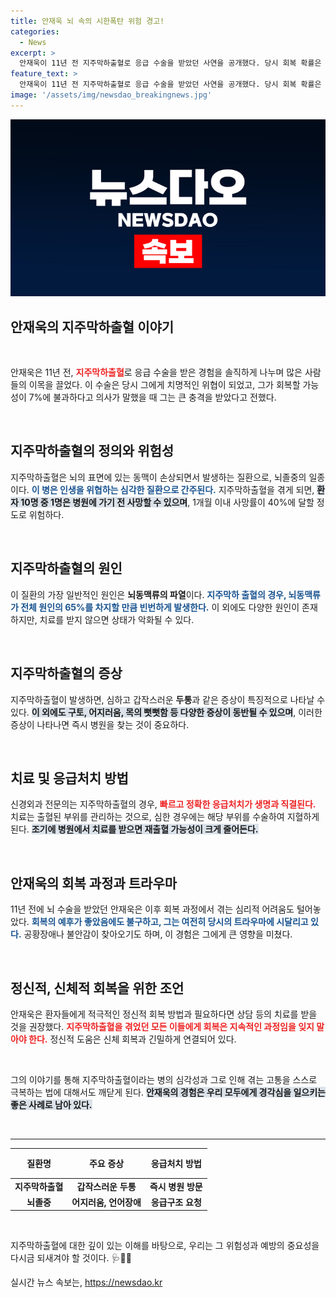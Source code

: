```yaml
---
title: 안재욱 뇌 속의 시한폭탄 위험 경고!
categories:
  - News
excerpt: >
  안재욱이 11년 전 지주막하출혈로 응급 수술을 받았던 사연을 공개했다. 당시 회복 확률은 7%에 불과했지만, 그는 어려운 국면을 극복했다고 전했다. 이 충격적인 고백 뒤에는 무엇이 있을까?
feature_text: >
  안재욱이 11년 전 지주막하출혈로 응급 수술을 받았던 사연을 공개했다. 당시 회복 확률은 7%에 불과했지만, 그는 어려운 국면을 극복했다고 전했다. 이 충격적인 고백 뒤에는 무엇이 있을까?
image: '/assets/img/newsdao_breakingnews.jpg'
---
```


<p><img src="/assets/img/newsdao_breakingnews.jpg" alt="firstkoreanews 속보" /></p>

<h2 data-ke-size="size26">안재욱의 지주막하출혈 이야기</h2>

<p data-ke-size="size16">&nbsp;</p>

<p>안재욱은 11년 전, <b><span style="color: #ee2323;">지주막하출혈</span></b>로 응급 수술을 받은 경험을 솔직하게 나누며 많은 사람들의 이목을 끌었다. 이 수술은 당시 그에게 치명적인 위협이 되었고, 그가 회복할 가능성이 7%에 불과하다고 의사가 말했을 때 그는 큰 충격을 받았다고 전했다.</p>

<p data-ke-size="size16">&nbsp;</p>

<h2 data-ke-size="size26">지주막하출혈의 정의와 위험성</h2>

<p>지주막하출혈은 뇌의 표면에 있는 동맥이 손상되면서 발생하는 질환으로, 뇌졸중의 일종이다. <b><span style="color: #1a5490;">이 병은 인생을 위협하는 심각한 질환으로 간주된다.</span></b> 지주막하출혈을 겪게 되면, <b><span style="background-color: #21538527;">환자 10명 중 1명은 병원에 가기 전 사망할 수 있으며</span></b>, 1개월 이내 사망률이 40%에 달할 정도로 위험하다.</p>

<p data-ke-size="size16">&nbsp;</p>

<h2 data-ke-size="size26">지주막하출혈의 원인</h2>

<p>이 질환의 가장 일반적인 원인은 <strong>뇌동맥류의 파열</strong>이다. <b><span style="color: #1a5490;">지주막하 출혈의 경우, 뇌동맥류가 전체 원인의 65%를 차지할 만큼 빈번하게 발생한다.</span></b> 이 외에도 다양한 원인이 존재하지만, 치료를 받지 않으면 상태가 악화될 수 있다.</p>

<p data-ke-size="size16">&nbsp;</p>

<h2 data-ke-size="size26">지주막하출혈의 증상</h2>

<p>지주막하출혈이 발생하면, 심하고 갑작스러운 <strong>두통</strong>과 같은 증상이 특징적으로 나타날 수 있다. <b><span style="background-color: #21538527;">이 외에도 구토, 어지러움, 목의 뻣뻣함 등 다양한 증상이 동반될 수 있으며</span></b>, 이러한 증상이 나타나면 즉시 병원을 찾는 것이 중요하다.</p>

<p data-ke-size="size16">&nbsp;</p>

<h2 data-ke-size="size26">치료 및 응급처치 방법</h2>

<p>신경외과 전문의는 지주막하출혈의 경우, <b><span style="color: #ee2323;">빠르고 정확한 응급처치가 생명과 직결된다.</span></b> 치료는 출혈된 부위를 관리하는 것으로, 심한 경우에는 해당 부위를 수술하여 지혈하게 된다. <b><span style="background-color: #21538527;">조기에 병원에서 치료를 받으면 재출혈 가능성이 크게 줄어든다.</span></b></p>

<p data-ke-size="size16">&nbsp;</p>

<h2 data-ke-size="size26">안재욱의 회복 과정과 트라우마</h2>

<p>11년 전에 뇌 수술을 받았던 안재욱은 이후 회복 과정에서 겪는 심리적 어려움도 털어놓았다. <b><span style="color: #1a5490;">회복의 예후가 좋았음에도 불구하고, 그는 여전히 당시의 트라우마에 시달리고 있다.</span></b> 공황장애나 불안감이 찾아오기도 하며, 이 경험은 그에게 큰 영향을 미쳤다.</p>

<p data-ke-size="size16">&nbsp;</p>

<h2 data-ke-size="size26">정신적, 신체적 회복을 위한 조언</h2>

<p>안재욱은 환자들에게 적극적인 정신적 회복 방법과 필요하다면 상담 등의 치료를 받을 것을 권장했다. <b><span style="color: #ee2323;">지주막하출혈을 겪었던 모든 이들에게 회복은 지속적인 과정임을 잊지 말아야 한다.</span></b> 정신적 도움은 신체 회복과 긴밀하게 연결되어 있다.</p>

<p data-ke-size="size16">&nbsp;</p>

<p>그의 이야기를 통해 지주막하출혈이라는 병의 심각성과 그로 인해 겪는 고통을 스스로 극복하는 법에 대해서도 깨닫게 된다. <b><span style="background-color: #21538527;">안재욱의 경험은 우리 모두에게 경각심을 일으키는 좋은 사례로 남아 있다.</span></b></p>

<p data-ke-size="size16">&nbsp;</p>

<hr>

<table style="width: 100%; border-collapse: collapse;">
  <thead>
    <tr>
      <th style="text-align: center; height: 40px;"><b>질환명</b></th>
      <th style="text-align: center; height: 40px;"><b>주요 증상</b></th>
      <th style="text-align: center; height: 40px;"><b>응급처치 방법</b></th>
    </tr>
  </thead>
  <tbody>
    <tr>
      <td style="text-align: center; height: 17px;"><b>지주막하출혈</b></td>
      <td style="text-align: center; height: 17px;"><b>갑작스러운 두통</b></td>
      <td style="text-align: center; height: 17px;"><b>즉시 병원 방문</b></td>
    </tr>
    <tr>
      <td style="text-align: center; height: 17px;"><b>뇌졸중</b></td>
      <td style="text-align: center; height: 17px;"><b>어지러움, 언어장애</b></td>
      <td style="text-align: center; height: 17px;"><b>응급구조 요청</b></td>
    </tr>
  </tbody>
</table>

<p data-ke-size="size16">&nbsp;</p> 

<p>지주막하출혈에 대한 깊이 있는 이해를 바탕으로, 우리는 그 위험성과 예방의 중요성을 다시금 되새겨야 할 것이다. 🩺👨‍⚕️</p>
실시간 뉴스 속보는, <a href="https://newsdao.kr" rel="dofollow">https://newsdao.kr</a>


